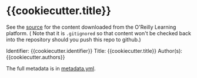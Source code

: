 # {{cookiecutter.title}}

See the [source](source/) for the content downloaded from the O'Reilly Learning platform. (
Note that it is `.gitignored` so that content won't be checked back into the repository should you push this repo to github.)

Identifier: {{cookiecutter.identifier}}
Title: {{cookiecutter.title}}
Author(s): {{cookiecutter.authors}}

The full metadata is in [metadata.yml](metadata.yml).
